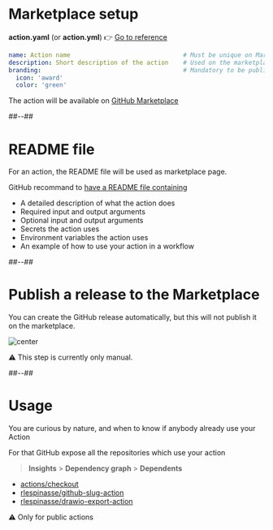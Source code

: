 <!-- .slide: class="with-code" -->

# Marketplace setup

**action.yaml** (or **action.yml**) 👉 [Go to reference](https://docs.github.com/en/actions/creating-actions/metadata-syntax-for-github-actions#branding)

```yaml [1|2|3-5]
name: Action name                               # Must be unique on Marketplace
description: Short description of the action    # Used on the marketplace
branding:                                       # Mandatory to be publish on the Marketplace
  icon: 'award'  
  color: 'green'
```

The action will be available on [GitHub Marketplace](https://github.com/marketplace?type=actions)

##--##

# README file

For an action, the README file will be used as marketplace page.

GitHub recommand to [have a README file containing](https://docs.github.com/en/actions/creating-actions/about-custom-actions#creating-a-readme-file-for-your-action)

- A detailed description of what the action does
- Required input and output arguments
- Optional input and output arguments
- Secrets the action uses
- Environment variables the action uses
- An example of how to use your action in a workflow
<!-- .element: class="list-fragment" -->

##--##

# Publish a release to the Marketplace

You can create the GitHub release automatically, but this will not publish it on the marketplace.

![center](./assets/images/lifecycle-marketplace.png)

⚠️ This step is currently only manual.
<!-- .element: class="credits" -->

##--##

# Usage

You are curious by nature, and when to know if anybody already use your Action

For that GitHub expose all the repositories which use your action

> **Insights** > **Dependency graph** > **Dependents**

- [actions/checkout](https://github.com/actions/checkout/network/dependents?package_id=UGFja2FnZS0yOTQwNzE5ODM0)
- [rlespinasse/github-slug-action](https://github.com/rlespinasse/github-slug-action/network/dependents)
- [rlespinasse/drawio-export-action](https://github.com/rlespinasse/drawio-export-action/network/dependents)

⚠️ Only for public actions
<!-- .element: class="credits" -->
